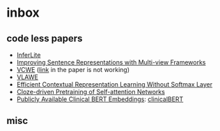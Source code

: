 # inbox

## code less papers

* [InferLite](http://aclweb.org/anthology/D18-1524)
* [Improving Sentence Representations with Multi-view Frameworks](https://arxiv.org/abs/1810.01064)
* [VCWE](https://arxiv.org/abs/1902.08795) ([link](https://github.com/FudanNLP/VCWE) in the paper is not working)
* [VLAWE](https://arxiv.org/abs/1902.08850)
* [Efficient Contextual Representation Learning Without Softmax Layer](https://arxiv.org/abs/1902.11269)
* [Cloze-driven Pretraining of Self-attention Networks](https://arxiv.org/abs/1903.07785)
* [Publicly Available Clinical BERT Embeddings](https://arxiv.org/abs/1904.03323): [clinicalBERT](https://github.com/EmilyAlsentzer/clinicalBERT)

## misc
